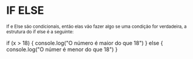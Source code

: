 <h1>
IF ELSE
</h1>

<small>
If e Else são condicionais, então elas vão fazer algo se uma condição
for verdadeira, a estrutura do if else é a seguinte:
</small>

<p style="width: fit-content">
if (x > 18) {
    console.log("O número é maior do que 18")
}
else {
    console.log("O númer é menor do que 18")
}
</p>